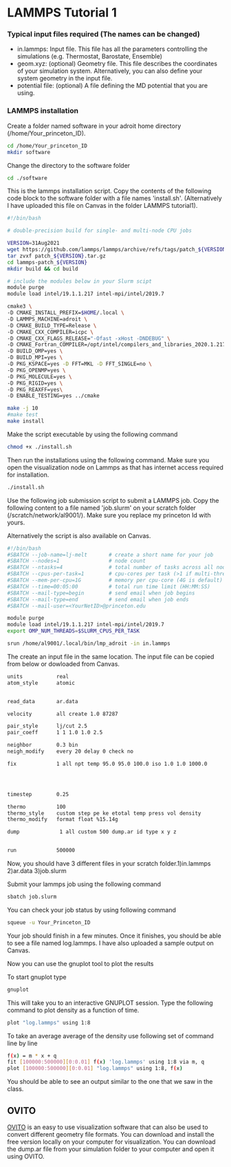 # LAMMPS Tutorial 1


### Typical input files required (The names can be changed)

- in.lammps: Input file. This file has all the parameters controlling the simulations (e.g. Thermostat, Barostate, Ensemble) 
- geom.xyz: (optional) Geometry file. This file describes the coordinates of your simulation system. Alternatively, you can also define your system geometry in the input file.
- potential file: (optional) A file defining the MD potential that you are using.

### LAMMPS installation
Create a folder named software in your adroit home directory (/home/Your_princeton_ID).

```sh
cd /home/Your_princeton_ID
mkdir software
```

Change the directory to the software folder
```sh
cd ./software
```

This is the lammps installation script. Copy the contents of the following code block to the
software folder with a file names 'install.sh'. (Alternatively I have uploaded this file on 
Canvas in the folder LAMMPS tutorial1).


```sh
#!/bin/bash

# double-precision build for single- and multi-node CPU jobs

VERSION=31Aug2021
wget https://github.com/lammps/lammps/archive/refs/tags/patch_${VERSION}.tar.gz
tar zvxf patch_${VERSION}.tar.gz
cd lammps-patch_${VERSION}
mkdir build && cd build

# include the modules below in your Slurm scipt
module purge
module load intel/19.1.1.217 intel-mpi/intel/2019.7

cmake3 \
-D CMAKE_INSTALL_PREFIX=$HOME/.local \
-D LAMMPS_MACHINE=adroit \
-D CMAKE_BUILD_TYPE=Release \
-D CMAKE_CXX_COMPILER=icpc \
-D CMAKE_CXX_FLAGS_RELEASE="-Ofast -xHost -DNDEBUG" \
-D CMAKE_Fortran_COMPILER=/opt/intel/compilers_and_libraries_2020.1.217/linux/bin/intel64/ifort \
-D BUILD_OMP=yes \
-D BUILD_MPI=yes \
-D PKG_KSPACE=yes -D FFT=MKL -D FFT_SINGLE=no \
-D PKG_OPENMP=yes \
-D PKG_MOLECULE=yes \
-D PKG_RIGID=yes \
-D PKG_REAXFF=yes\
-D ENABLE_TESTING=yes ../cmake

make -j 10
#make test
make install

```

Make the script executable by using the following command

```sh
chmod +x ./install.sh
```

Then run the installations using the following command. Make sure you open the visualization node
on Lammps as that has internet access required for installation. 

```sh
./install.sh
```



Use the following job submission script to submit a LAMMPS job. Copy the following content to a file named
'job.slurm' on your scratch folder (/scratch/network/al9001/). Make sure you replace my princeton Id with yours. 

Alternatively the script is also available on Canvas.

```sh
#!/bin/bash
#SBATCH --job-name=lj-melt       # create a short name for your job
#SBATCH --nodes=1                # node count
#SBATCH --ntasks=4               # total number of tasks across all nodes
#SBATCH --cpus-per-task=1        # cpu-cores per task (>1 if multi-threaded tasks)
#SBATCH --mem-per-cpu=1G         # memory per cpu-core (4G is default)
#SBATCH --time=00:05:00          # total run time limit (HH:MM:SS)
#SBATCH --mail-type=begin        # send email when job begins
#SBATCH --mail-type=end          # send email when job ends
#SBATCH --mail-user=<YourNetID>@princeton.edu

module purge
module load intel/19.1.1.217 intel-mpi/intel/2019.7
export OMP_NUM_THREADS=$SLURM_CPUS_PER_TASK

srun /home/al9001/.local/bin/lmp_adroit -in in.lammps
```
The  create an input file in the same location. The input file can be copied from below or dowloaded from Canvas.

```sh
units           real
atom_style      atomic


read_data       ar.data

velocity        all create 1.0 87287

pair_style      lj/cut 2.5
pair_coeff      1 1 1.0 1.0 2.5

neighbor        0.3 bin
neigh_modify    every 20 delay 0 check no

fix             1 all npt temp 95.0 95.0 100.0 iso 1.0 1.0 1000.0




timestep        0.25

thermo          100
thermo_style    custom step pe ke etotal temp press vol density
thermo_modify   format float %15.14g

dump             1 all custom 500 dump.ar id type x y z


run             500000
```

Now, you should have 3 different files in your scratch folder.1)in.lammps 2)ar.data 3)job.slurm

Submit your lammps job using the following command

```sh
sbatch job.slurm
```

You can check your job status by using following command

```sh
squeue -u Your_Princeton_ID
```

Your job should finish in a few minutes. Once it finishes, you should be able to see a file named log.lammps. I have also 
uploaded a sample output on Canvas. 

Now you can use the gnuplot tool to plot the results

To start gnuplot type
```sh
gnuplot
```

This will take you to an interactive GNUPLOT session. Type the following command to plot density as a function of time.

```sh
plot "log.lammps" using 1:8
```

To take an average average of the density use following set of command line by line
```sh
f(x) = m * x + q 
fit [100000:500000][0:0.01] f(x) 'log.lammps' using 1:8 via m, q
plot [100000:500000][0:0.01] "log.lammps" using 1:8, f(x)
```
You should be able to see an output similar to the one that we saw in the class. 


## OVITO

[OVITO](https://www.ovito.org/) is an easy to use visualization software that can also be used to convert different geometry file formats. 
You can download and install the free version locally on your computer for visualization. You can download the dump.ar file from your 
simulation folder to your computer and open it using OVITO.



